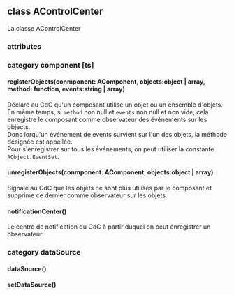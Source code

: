 ## class AControlCenter

La classe AControlCenter

### attributes

### category component [ts]

#### registerObjects(conmponent: AComponent, objects:object | array, method: function, events:string | array)
Déclare au CdC qu'un composant utilise un objet ou un ensemble d'objets.  
En même temps, si `method` non null et `events` non null et non vide, cela enregistre le composant comme observateur des événements sur les objects.  
Donc lorqu'un événement de events survient sur l'un des objets, la méthode désignée est appellée.  
Pour s'enregistrer sur tous les événements, on peut utiliser la constante `AObject.EventSet`.

#### unregisterObjects(conmponent: AComponent, objects:object | array)
Signale au CdC que les objets ne sont plus utilisés par le composant et supprime ce dernier comme observateur sur les objets. 

#### notificationCenter()
Le centre de notification du CdC à partir duquel on peut enregistrer un observateur.

### category dataSource

#### dataSource()
#### setDataSource()

